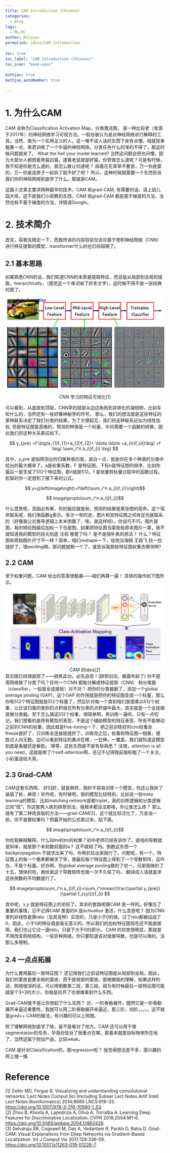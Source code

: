 ```yaml
---
title: CAM Introduction (Chinese)
categories:
  - Blog
tags:
  - ML/DL
author: Ruiyuan
permalink: ideas/CAM_introduction

toc: true
toc_label: "CAM Introduction (Chinese)"
toc_icon: "book-open"

mathjax: true
mathjax_autoNumber: true

---
```


# 1. 为什么CAM

CAM 全称为Classification
Activation Map，分类激活图， 是一种比较老（发源于2017年）的神经网络学习可视方法，一般也被认为是对神经网络进行解释的工具。当然，做为一个实用主义的人，这一堆不说人话的东西下来有点懵，咱就简单粗暴一点。某君训练了一个牛逼的神经网络，分类任务什么的准的不得了，那这时候问题就来了。 What the hell your model learned? 当然这问题会把也问懵，因为大部分人都想着黑猫白猫，逮着老鼠就是好猫，你管我怎么逮呢？可是有时候，我不知道你是怎么逮的，我怎么敢让你逮呢？ 踩着花花草草不要紧，万一你是蒙的，万一你是连房子一起拆了就不好了吧？ 所以，这种时候就需要一个东西告诉我们你的神经网络到底学了什么。那就是CAM。

这篇小文章主要讲两种最早的技术，CAM 和grad-CAM, 有需要的话，请上幼儿园大班，这不是我们小班教的东西。CAM 和grad-CAM 都是基于梯度的方法，当然也有不基于梯度的方法，详情请Google。

# 2. 技术简介

首先，容我先限定一下，而我所讲的内容目前仅谈论基于卷积神经网络（CNN）进行特征提取的模型，transformer什么的也已经超纲了。

## 2.1 基本思路

如果熟悉CNN的话，我们知道CNN的本质是提取特征，而且是从局部到全局的提取，hierarchically，（感觉这一个单词省了好多文字）。这时候不得不放一张经典的图了。

![avater](\assets\figures_cam\CNN_feature.png)
<center> CNN 学习的特征可视化[1] </center>

可以看到，从底层到顶层，CNN学的就是从边边角角到具体化的凝结物，比如车轮什么的，当然还有一些好像神秘学的符号。
那么，我们的想法就是这些特征的某种联系决定了我们分类的结果。为了方便起见，我们将这种联系近似为线性加权, 但是特征图是高维的，预测的种类是一个标量，中间需要一个函数的转换，因此我们将这种关系表征如下。



 $$ y_{pre} =f \big(a_{1}f_{1}+a_{2}f_{2}+ \ldots \ldots +a_{n}f_{n}\big) =f \big( \sum_i^n a_{i}f_{i} \big)  $$


其中，y_pre   是指预测出的归属种类的值，直白一点，就是你在多个种类的分类中给出的最大概率了。a是权重系数，F 是特征图，下标n是特征图的排序，比如你最后一层生成了512个特征图，那n就是512。f 是张量转标量过程中的函数过程。
机智的你一定想到了接下来的公式。



$$ y=g\left(image\right)=f\left(\sum_i^n a_{i}f_{i}\right)$$

$$ image\propto\sum_i^n a_{i}f_{i}$$



什么意思呢，百因必有果，你的报应就是我，预测的结果是某张图的宿命，这个宿命联系呢，我们用函数g表示。多次一举的说，图片和其特征图之间肯定也是联系的（好像我公式推导逻辑上本末倒置了，唉，就这样吧）。你说巧不巧，图片是图，我的特征图最后加权一下也是图，如果把特征图当蒙皮给原本图片一罩，我不就知道我的模型的目光到底 注视 哪里了吗？ 是不是很朴素的想法？ 什么？特征图和原始图片尺寸不一样？简单，咱们reshape一下，给他当海贼 王路飞 拉一拉就好了，很exciting啊。那问题就剩一个了，谁告诉我那些特征图权重去哪领啊?

## 2.2 CAM

至于权重问题，CAM 给出的答案很粗暴——咱们再算一遍！
具体的操作如下图所示。
![avater](\assets\figures_cam\cam_idea.png)
<center>CAM 的idea[2]</center>
其实图已经很直观了——欲练此功，必先自宫！(辟邪剑法，暴露年龄了)
你不是用网络做了分类了吗？任何一个CNN 都能分解成特征提取（CNN） 和分类器（classifier，一般是全连接层）对不对？ 把你的分类器删了，添加一个global average pooling (GAP)，这个GAP 的作用就是把你的特征图变成一个标量，那么你有512个特征图就是512个标量了，然后针对每一个类别咱们直接乘以512个权重，让应该归属的类别的点积值在所有分类的点积值中最大，其实就是一个全连接层做分类器。至于怎么搞这512个权重，很简单啊，再训练一遍呗，只有一点切记，我们想看的是原有模型的表现，不是这个辅助模型的特征表现，所有不能够动之前的CNN的权重，因此就是fine-tuning一下，把之前训练好的cnn权重全freeze就好了，只训练全连接层就好了。训练完之后，权重和特征图一相乘，便胜过人间无数。边可以看到特征的重点在哪，一拉伸，一覆盖，我们就知道这模型到底是看腿还是看脸。 等等，这些东西是不是有些熟悉？ 没错，attention is all you need，这就是做了个self-attention啊，还记不记得我前面标粗了一个关注，小彩蛋送给大家。

## 2.3 Grad-CAM

CAM这套东西啊， 好归好，就是麻烦，我好不容易训练一个模型，你还让我拆了装装了拆，麻烦！另外呢，有时候吧，我的模型比较特别，比如说一些meta learning的模型，比如matching network或者triplet，我的训练逻辑和分类逻辑比较“怪”，你这套男人练的辟邪剑法，我根本都没法那啥，你让我怎么练？
那么就有了第二种改良版的方法——grad-CAM[3]，这个就比较泛化了，万金油一些。你不是要权重吗？把最开始的公式拿过来，贴下面。



$$ image\propto\sum_i^n a_{i}f_{i}$$



你给我解释解释，什么叫tm的tm的权重？初中老师已经告诉你了，直线的导数就是斜率，就是那个未知数前面的a？ 这不就结了吗。倒数这东西一个backpropagation 不就求出来了吗，你再扒拉出来就行了。问题呢，有一个。特征图上的每一个像素都被求了导，我最后每个特征图上得到了一个导数矩阵，这咋办，不是个标量。好办啊，你global average pooling做的了初一，兄弟我做的了十五，很快的哈，我给我这个导数矩阵也做一次不久结了吗， 翻译成人话就是求这些倒数的平均数就行了。


$$ image\propto\sum_i^n a_{i}f_{i}=\sum_i^nmean(\frac{\partial y_{pre}}{\partial f_{xyi}})f_{i} $$



其中呢，x,y 就是特征图上的坐标了。其余的套路呢跟CAM 是一样的。好像忘了重要的事情，记不记得CAM 里面的A 是activation 激活，什么意思呢？ 因为CNN 里的非线性是靠relu（及其变种）实现的，凡是小于0的值，过了relu都被设成了0，因此，小于0的特征值是毫无意义的，所以我们的加权特征图现在还不能直接用，我们也让它过一遍relu，只留下大于0的部分。
CAM 的优势很明显，那就是不用改变网络结构，一些异种网络，你只要知道该对谁做导数，也是可以用的，没那么多限制。

## 2.4 一点点拓展

为什么要用最后一层特征图？ 还记得我们之前说特征图是从局部到全局，因此，我们的蒙皮是要全局的蒙皮，而不是局部的蒙皮。那根据我的理解，如果这样的话，网络很深的话，可以用倒数第二层，第三层。因为有时候最后一层特征图可能就是个3*3的大小，你就是拉开了也很难看到什么东西。

Grad-CAM是不是让你想起了什么东西？ 对，一阶泰勒展开，既然它是一阶泰勒展开来逼近重要性，我就可以用二阶泰勒展开来逼近，那三阶，四阶，。。。。这不就是grad++ CAM的做法，有兴趣的可以上网搜。

除了理解网络到底学了啥，是不是看对了地方。CAM 还可以用于做segmentation的任务，毕竟你告诉了我重点在哪，那基本就是目标物体所在地了，当然这属于附加产品，比较weak。

CAM 是针对Classification的，那regression呢？ 我觉得想法差不多，感兴趣的网上搜一搜.

# Reference
[1]	Zeiler MD, Fergus R. Visualizing and understanding convolutional networks. Lect Notes Comput Sci (Including Subser Lect Notes Artif Intell Lect Notes Bioinformatics) 2014;8689 LNCS:818–33. https://doi.org/10.1007/978-3-319-10590-1_53.  
[2]	Zhou B, Khosla A, Lapedriza A, Oliva A, Torralba A. Learning Deep Features for Discriminative Localization. CVPR 2016;2004:M1–6. https://doi.org/10.5465/ambpp.2004.13862426.  
[3]	Selvaraju RR, Cogswell M, Das A, Vedantam R, Parikh D, Batra D. Grad-CAM: Visual Explanations from Deep Networks via Gradient-Based Localization. Int J Comput Vis 2017;128:336–59. https://doi.org/10.1007/s11263-019-01228-7.
